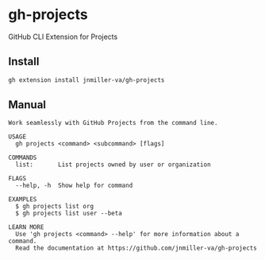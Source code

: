 # gh-projects
GitHub CLI Extension for Projects

## Install
```sh
gh extension install jnmiller-va/gh-projects
```

## Manual
```
Work seamlessly with GitHub Projects from the command line.

USAGE
  gh projects <command> <subcommand> [flags]
  
COMMANDS
  list:       List projects owned by user or organization
  
FLAGS
  --help, -h  Show help for command

EXAMPLES
  $ gh projects list org
  $ gh projects list user --beta

LEARN MORE
  Use 'gh projects <command> --help' for more information about a command.
  Read the documentation at https://github.com/jnmiller-va/gh-projects
```